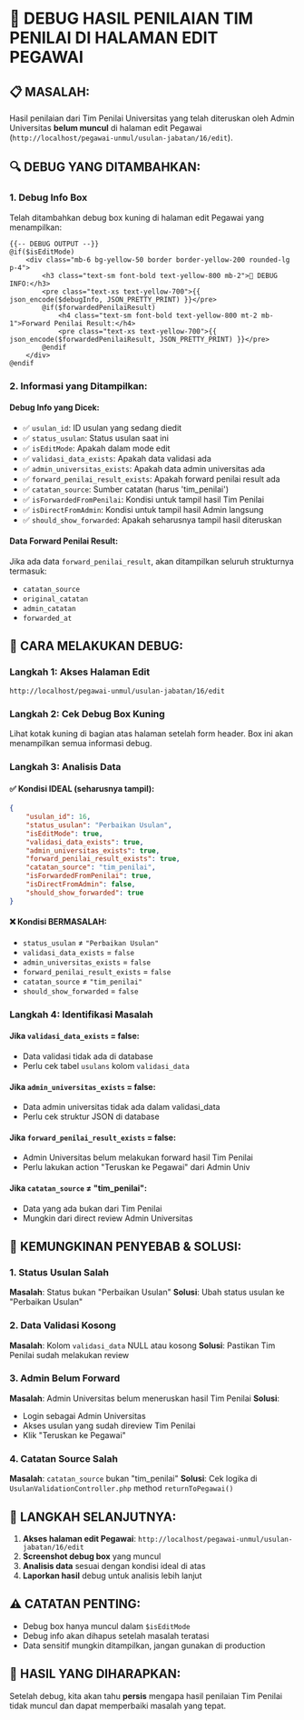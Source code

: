 # 🐛 DEBUG HASIL PENILAIAN TIM PENILAI DI HALAMAN EDIT PEGAWAI

## 📋 **MASALAH:**
Hasil penilaian dari Tim Penilai Universitas yang telah diteruskan oleh Admin Universitas **belum muncul** di halaman edit Pegawai (`http://localhost/pegawai-unmul/usulan-jabatan/16/edit`).

## 🔍 **DEBUG YANG DITAMBAHKAN:**

### **1. Debug Info Box**
Telah ditambahkan debug box kuning di halaman edit Pegawai yang menampilkan:

```blade
{{-- DEBUG OUTPUT --}}
@if($isEditMode)
    <div class="mb-6 bg-yellow-50 border border-yellow-200 rounded-lg p-4">
        <h3 class="text-sm font-bold text-yellow-800 mb-2">🐛 DEBUG INFO:</h3>
        <pre class="text-xs text-yellow-700">{{ json_encode($debugInfo, JSON_PRETTY_PRINT) }}</pre>
        @if($forwardedPenilaiResult)
            <h4 class="text-sm font-bold text-yellow-800 mt-2 mb-1">Forward Penilai Result:</h4>
            <pre class="text-xs text-yellow-700">{{ json_encode($forwardedPenilaiResult, JSON_PRETTY_PRINT) }}</pre>
        @endif
    </div>
@endif
```

### **2. Informasi yang Ditampilkan:**

#### **Debug Info yang Dicek:**
- ✅ `usulan_id`: ID usulan yang sedang diedit
- ✅ `status_usulan`: Status usulan saat ini
- ✅ `isEditMode`: Apakah dalam mode edit
- ✅ `validasi_data_exists`: Apakah data validasi ada
- ✅ `admin_universitas_exists`: Apakah data admin universitas ada
- ✅ `forward_penilai_result_exists`: Apakah forward penilai result ada
- ✅ `catatan_source`: Sumber catatan (harus 'tim_penilai')
- ✅ `isForwardedFromPenilai`: Kondisi untuk tampil hasil Tim Penilai
- ✅ `isDirectFromAdmin`: Kondisi untuk tampil hasil Admin langsung
- ✅ `should_show_forwarded`: Apakah seharusnya tampil hasil diteruskan

#### **Data Forward Penilai Result:**
Jika ada data `forward_penilai_result`, akan ditampilkan seluruh strukturnya termasuk:
- `catatan_source`
- `original_catatan` 
- `admin_catatan`
- `forwarded_at`

## 🎯 **CARA MELAKUKAN DEBUG:**

### **Langkah 1: Akses Halaman Edit**
```
http://localhost/pegawai-unmul/usulan-jabatan/16/edit
```

### **Langkah 2: Cek Debug Box Kuning**
Lihat kotak kuning di bagian atas halaman setelah form header. Box ini akan menampilkan semua informasi debug.

### **Langkah 3: Analisis Data**

#### **✅ Kondisi IDEAL (seharusnya tampil):**
```json
{
    "usulan_id": 16,
    "status_usulan": "Perbaikan Usulan",
    "isEditMode": true,
    "validasi_data_exists": true,
    "admin_universitas_exists": true,
    "forward_penilai_result_exists": true,
    "catatan_source": "tim_penilai",
    "isForwardedFromPenilai": true,
    "isDirectFromAdmin": false,
    "should_show_forwarded": true
}
```

#### **❌ Kondisi BERMASALAH:**
- `status_usulan` ≠ `"Perbaikan Usulan"`
- `validasi_data_exists` = `false`
- `admin_universitas_exists` = `false`
- `forward_penilai_result_exists` = `false`
- `catatan_source` ≠ `"tim_penilai"`
- `should_show_forwarded` = `false`

### **Langkah 4: Identifikasi Masalah**

#### **Jika `validasi_data_exists` = false:**
- Data validasi tidak ada di database
- Perlu cek tabel `usulans` kolom `validasi_data`

#### **Jika `admin_universitas_exists` = false:**
- Data admin universitas tidak ada dalam validasi_data
- Perlu cek struktur JSON di database

#### **Jika `forward_penilai_result_exists` = false:**
- Admin Universitas belum melakukan forward hasil Tim Penilai
- Perlu lakukan action "Teruskan ke Pegawai" dari Admin Univ

#### **Jika `catatan_source` ≠ "tim_penilai":**
- Data yang ada bukan dari Tim Penilai
- Mungkin dari direct review Admin Universitas

## 🔧 **KEMUNGKINAN PENYEBAB & SOLUSI:**

### **1. Status Usulan Salah**
**Masalah**: Status bukan "Perbaikan Usulan"
**Solusi**: Ubah status usulan ke "Perbaikan Usulan"

### **2. Data Validasi Kosong**
**Masalah**: Kolom `validasi_data` NULL atau kosong
**Solusi**: Pastikan Tim Penilai sudah melakukan review

### **3. Admin Belum Forward**
**Masalah**: Admin Universitas belum meneruskan hasil Tim Penilai
**Solusi**: 
- Login sebagai Admin Universitas
- Akses usulan yang sudah direview Tim Penilai
- Klik "Teruskan ke Pegawai"

### **4. Catatan Source Salah**
**Masalah**: `catatan_source` bukan "tim_penilai"
**Solusi**: Cek logika di `UsulanValidationController.php` method `returnToPegawai()`

## 📝 **LANGKAH SELANJUTNYA:**

1. **Akses halaman edit Pegawai**: `http://localhost/pegawai-unmul/usulan-jabatan/16/edit`
2. **Screenshot debug box** yang muncul
3. **Analisis data** sesuai dengan kondisi ideal di atas
4. **Laporkan hasil** debug untuk analisis lebih lanjut

## ⚠️ **CATATAN PENTING:**
- Debug box hanya muncul dalam `$isEditMode`
- Debug info akan dihapus setelah masalah teratasi
- Data sensitif mungkin ditampilkan, jangan gunakan di production

## 🎉 **HASIL YANG DIHARAPKAN:**
Setelah debug, kita akan tahu **persis** mengapa hasil penilaian Tim Penilai tidak muncul dan dapat memperbaiki masalah yang tepat.

